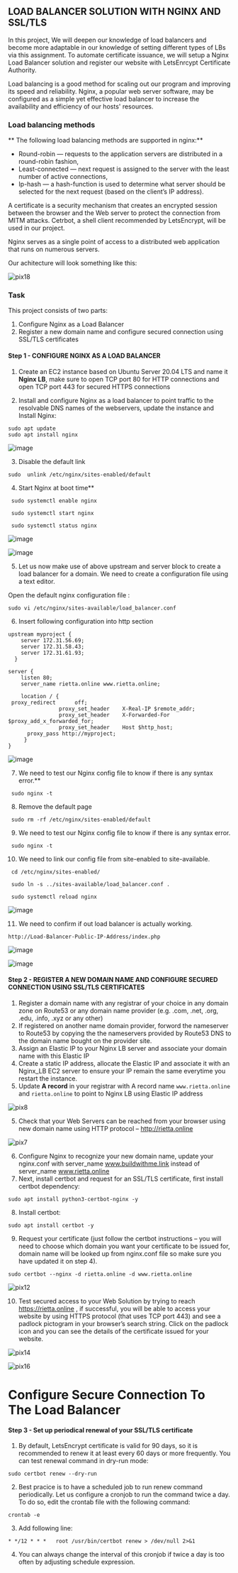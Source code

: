 ## LOAD BALANCER SOLUTION WITH NGINX AND SSL/TLS

In this project, We will deepen our knowledge of load balancers and become more adaptable in our knowledge of setting different types of LBs via this assignment. To automate certificate issuance, we will setup a Nginx Load Balancer solution and register our website with LetsEnrcypt Certificate Authority.

Load balancing is a good method for scaling out our program and improving its speed and reliability. Nginx, a popular web server software, may be configured as a simple yet effective load balancer to increase the availability and efficiency of our hosts' resources.

### Load balancing methods

** The following load balancing methods are supported in nginx:**

- Round-robin — requests to the application servers are distributed in a round-robin fashion,
- Least-connected — next request is assigned to the server with the least number of active connections,
- Ip-hash — a hash-function is used to determine what server should be selected for the next request (based on the client’s IP address).


A certificate is a security mechanism that creates an encrypted session between the browser and the Web server to protect the connection from MITM attacks. Cetrbot, a shell client recommended by LetsEncrypt, will be used in our project.

Nginx serves as a single point of access to a distributed web application that runs on numerous servers.

Our achitecture will look something like this:

![pix18](https://user-images.githubusercontent.com/74002629/184848922-0b777f13-bef5-4361-9a97-a3996c451f3e.PNG)


### Task 
This project consists of two parts:
1. Configure Nginx as a Load Balancer
2. Register a new domain name and configure secured connection using SSL/TLS certificates

#### Step 1 - CONFIGURE NGINX AS A LOAD BALANCER

1. Create an EC2 instance based on Ubuntu Server 20.04 LTS and name it **Nginx LB**, make sure to open TCP port 80 for HTTP connections and  
open TCP port 443 for secured HTTPS connections

2. Install and configure Nginx as a load balancer to point traffic to the resolvable DNS names of the webservers, update the instance and Install Nginx:
```
sudo apt update
sudo apt install nginx
```

![image](https://user-images.githubusercontent.com/85270361/168736316-0b0aa96e-afaf-4328-aaaf-288bd13fcd22.png)

3. Disable the default link

```
sudo  unlink /etc/nginx/sites-enabled/default
```

4. Start Nginx at boot time**

```
 sudo systemctl enable nginx

 sudo systemctl start nginx

 sudo systemctl status nginx
```

![image](https://user-images.githubusercontent.com/85270361/168772085-c54796fa-a193-48bf-8baa-3b67d3bbae3a.png)


![image](https://user-images.githubusercontent.com/85270361/168772167-fdd41362-6b53-45ff-a750-73ea3100286a.png)


5. Let us now make use of above upstream and server block to create a load balancer for a domain. We need to create a configuration file using a text editor.

 Open the default nginx configuration file : 
 
 ```
 sudo vi /etc/nginx/sites-available/load_balancer.conf
 ```

6. Insert following configuration into http section

```
upstream myproject {
    server 172.31.56.69;
    server 172.31.58.43;
    server 172.31.61.93;
  }

server {
    listen 80;
    server_name rietta.online www.rietta.online;

    location / {
 proxy_redirect      off;
                proxy_set_header    X-Real-IP $remote_addr;
                proxy_set_header    X-Forwarded-For $proxy_add_x_forwarded_for;
                proxy_set_header    Host $http_host;
      proxy_pass http://myproject;
     }
}
```

![image](https://user-images.githubusercontent.com/85270361/168773609-d451c76e-3a7a-4ea2-939f-0a0b94175be1.png)

7. We need to test our Nginx config file to know if there is any syntax error.**



```
 sudo nginx -t

```
8. Remove the default page

```
 sudo rm -rf /etc/nginx/sites-enabled/default
 ```

9. We need to test our Nginx config file to know if there is any syntax error.

```
 sudo nginx -t

```

10. We need to link our config file from site-enabled to site-available.

```
 cd /etc/nginx/sites-enabled/

 sudo ln -s ../sites-available/load_balancer.conf .

 sudo systemctl reload nginx
```

![image](https://user-images.githubusercontent.com/85270361/168774097-bbabfd28-e3b6-482c-872d-0d164b198a8a.png)


11. We need to confirm if out load balancer is actually working.

```
http://Load-Balancer-Public-IP-Address/index.php

```

![image](https://user-images.githubusercontent.com/85270361/168774861-0277feae-dc27-47b6-9e6c-4cc43cf70cc8.png)


![image](https://user-images.githubusercontent.com/85270361/168774967-9010890d-cfd7-4cf0-99e1-95811f088848.png)


#### Step 2 - REGISTER A NEW DOMAIN NAME AND CONFIGURE SECURED CONNECTION USING SSL/TLS CERTIFICATES

1. Register a domain name with any registrar of your choice in any domain zone on Route53 or any domain name provider (e.g. .com, .net, .org, .edu, .info, .xyz or any other)
2. If registered on another name domain provider, forword the nameserver to Route53 by copying the the nameservers provided by Route53 DNS to the domain name bought on the provider site.
2. Assign an Elastic IP to your Nginx LB server and associate your domain name with this Elastic IP
3. Create a static IP address, allocate the Elastic IP and associate it with an Nginx_LB EC2 server to ensure your IP remain the same everytime you restart the instance.
4. Update **A record** in your registrar with A record name `www.rietta.online` and `rietta.online` to point to Nginx LB using Elastic IP address

![pix8](https://user-images.githubusercontent.com/74002629/184852049-7edb350f-1061-4e95-b545-4ec159324986.PNG)

5. Check that your Web Servers can be reached from your browser using new domain name using HTTP protocol – http://rietta.online

![pix7](https://user-images.githubusercontent.com/74002629/184852273-381a3fdc-b150-4452-b01e-c062067456da.PNG)

6. Configure Nginx to recognize your new domain name, update your nginx.conf with server_name www.buildwithme.link instead of server_name www.rietta.online
7. Next, install certbot and request for an SSL/TLS certificate, first install certbot dependency: 

```
sudo apt install python3-certbot-nginx -y
```
8. Install certbot: 
```
sudo apt install certbot -y

```
9. Request your certificate (just follow the certbot instructions – you will need to choose which domain you want your certificate to be issued for, domain name will be looked up from nginx.conf file so make sure you have updated it on step 4).

```
sudo certbot --nginx -d rietta.online -d www.rietta.online
```
![pix12](https://user-images.githubusercontent.com/74002629/184856111-572b3705-6232-4b20-ae1a-c85534e8fb1a.PNG)

10. Test secured access to your Web Solution by trying to reach https://rietta.online , if successful, you will be able to access your website by using HTTPS protocol (that uses TCP port 443) and see a padlock pictogram in your browser’s search string. Click on the padlock icon and you can see the details of the certificate issued for your website.

![pix14](https://user-images.githubusercontent.com/74002629/184856345-02ba08bc-ac02-4ef4-a7a7-47949e29f58a.PNG)

![pix16](https://user-images.githubusercontent.com/74002629/184856437-3d34d4c2-f96a-4707-bc65-09226fb4d47f.PNG)



# Configure Secure Connection To The Load Balancer

#### Step 3 - Set up periodical renewal of your SSL/TLS certificate

1. By default, LetsEncrypt certificate is valid for 90 days, so it is recommended to renew it at least every 60 days or more frequently. You can test renewal command in dry-run mode: 

```
sudo certbot renew --dry-run

```
2. Best pracice is to have a scheduled job to run renew command periodically. Let us configure a cronjob to run the command twice a day. To do so, edit the crontab file with the following command: 

```
crontab -e

```
3. Add following line: 

```
* */12 * * *   root /usr/bin/certbot renew > /dev/null 2>&1

```
4. You can always change the interval of this cronjob if twice a day is too often by adjusting schedule expression.